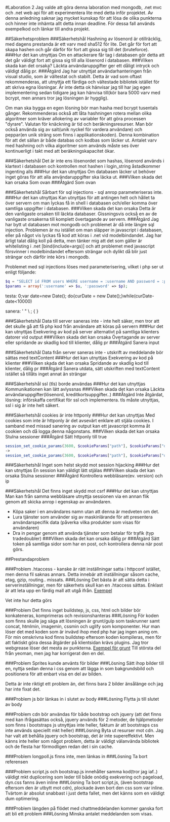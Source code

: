 #Laboration 2
Jag valde att göra denna laboration med mongodb, .net mvc och .net web api för att experimentera lite med detta inför projektet. Av denna anledning saknar jag mycket kunskap för att lösa de olika punkterna och hinner inte inhämta allt detta innan deadline. För dessa fall används exempelkod och länkar till andra projekt.

##Säkerhetsproblem
###Säkerhetshål
Hashning av lösenord är otillräcklig, med dagens prestanda är ett varv med sha512 för lite. Det går för fort att skapa hashen och går därför för fort att gissa sig till det (bruteforce).
###Hur det kan utnyttjas
Om en attackerare får tag i databasen gör detta att det går väldigt fort att gissa sig till alla lösenord i databasen.
###Vilken skada kan det orsaka?
Läckta användaruppgifter ger ett dåligt intryck och väldigt dålig pr.
###Åtgärd
Jag har utnyttjat användarhanteringen från visual studio, som är vältestat och stabilt. Detta är vad som oftast rekommenderas, att utnyttja ett färdiga och vältestade bibliotek istället för att skriva egna lösningar. Är inte detta ok hänvisar jag till har jag egen implementering sedan tidigare jag kan hänvisa till(kör bara 5000 varv med bcrypt, men annars tror jag lösningen är hygglig).

Om man ska bygga en egen lösning bör man hasha med bcrypt tusentals gånger. Rekommenderas också att låta hashningen rotera mellan olika algoritmer som kräver allokering av variabler för att göra processen "dyrare". Valutan för knäckning är tid och beräkningsresurser. Man bör också använda sig av salt(unik nyckel för vardera användare) och peppar(en unik sträng som finns i applikationskoden). Denna kombination för att det sällan är både databas och kodbas som läcker ut. Antalet varv med hashning och vilka algoritmer som används måste ses över kontinuerligt i takt med att beräkningskapacitet ökar.

###Säkerhetshål
Det är inte ens lösenordet som hashas, lösenord används i klartext i databasen och kontrollen mot hashen i login_string åstadkommer ingenting alls
###Hur det kan utnyttjas
Om databasen läcker ut behöver inget göras för att alla användaruppgifter ska läcka ut.
###Vilken skada det kan orsaka
Som ovan
###Åtgärd
Som ovan

###Säkerhetshål
Sårbart för sql injections - sql anrop parameteriseras inte.
###Hur det kan utnyttjas
Kan utnyttjas för att antingen helt och hållet ta över servern om man lyckas få in shell i databasen och/eller komma över samtliga uppgifter i databasen.
###Vilken skada det kan orsaka
Detta är den vanligaste orsaken till läckta databaser. Gissningsvis också en av de vanligaste orsakerna till komplett övertagande av servern. 
###Åtgärd
Jag har bytt ut databasen mot mongodb och problemet är då inte längre sql injection. Problemen är nu istället om man släpper in javascript i databasen, eller på något vis lyckas få kod att köras i .net vid modelbindandet. Jag har ärligt talat dålig koll på detta, men tänker mig att det som gäller är whitelisting i .net [bind(include=args)] och att problemet med javascript försvinner i modelbindandet eftersom strängar och dylikt då blir just strängar och därför inte körs i mongodb.

Problemet med sql injections löses med parameterisering, vilket i php ser ut enligt följande:
```php
$q = "SELECT id FROM users WHERE username = :username AND password = :password";
$params = array(':username' => $u, ':password' => $p);
```

testa: 0;var date=new Date(); do{curDate = new Date();}while(curDate-date<10000)

sanera: ' " \ ; { }

###Säkerhetshål
Data till server saneras inte - inte helt säker, men tror att det skulle gå att få php kod från användare att köras på servern
###Hur det kan utnyttjas
Exekvering av kod på server alternativt på samtliga klienters datorer vid output
###Vilken skada det kan orsaka
Övertagande av server eller spridande av skadlig kod till klienter, dålig pr
###Åtgärd
Sanera input

###Säkerhetshål
Data från server saneras inte - utskrift av meddelande bör sättas med textContent
###Hur det kan utnyttjas
Exekvering av kod på klienter
###Vilken skada det kan orsaka
Spridande av skadlig kod till klienter, dålig pr
###Åtgärd
Sanera utdata, sätt utskriften med textContent istället så tillåts inget annat än strängar

###Säkerhetshål
ssl (tls) borde användas
###Hur det kan utnyttjas
Kommunikationen kan lätt avlyssnas
###Vilken skada det kan orsaka
Läckta användaruppgifter(lösenord, kreditkortsuppgifter..)
###Åtgärd
Inte åtgärdat, lösning: införskaffa certifikat för ssl och implementera. tls måste utnyttjas, ssl i sig är inte helt säkert.

###Säkerhetshål
cookies är inte httponly
###Hur det kan utnyttjas
Med cookies som inte är httponly är det avsevärt enklare att stjäla cookies. I samband med missad sanering av output kan ett javascript komma åt cookien och då logga denna någonstans.
###Vilken skada det kan orsaka
Stulna sessioner
###Åtgärd
Sätt httponly till true
```php
session_set_cookie_params(3600, $cookieParams["path"], $cookieParams["domain"], false, false);
->
session_set_cookie_params(3600, $cookieParams["path"], $cookieParams["domain"], false, true);
```

###Säkerhetshål
Inget som helst skydd mot session hijacking
###Hur det kan utnyttjas
En session kan väldigt lätt stjälas
###Vilken skada det kan orsaka
Stulna sessioner
###Åtgärd
Kontrollera webbläsare(ev. version) och ip

###Säkerhetshål
Det finns inget skydd mot csrf
###Hur det kan utnyttjas
Man kan från samma webbläsare utnyttja sessionen via en annan flik genom att skicka anrop i egenskap av användaren. 
* Köpa saker i en användares namn utan att denna är medveten om det.
* Lura tjänster som använder sig av maskinlärande för att presentera användarspecifik data (påverka vilka produkter som visas för användaren)
* Dra in pengar genom att använda tjänster som betalar för trafik (typ tradedoubler)
###Vilken skada det kan orsaka
dålig pr
###Åtgärd
Sätt token på samtliga sidor som har en post, och kontrollera denna när post görs.

##Prestandaproblem

###Problem
.htaccess - kanske är rätt inställningar satta i httpconf istället, men denna fil saknas annars. Detta innebär att inställningar såsom cache, etag, gzip, routing.. missats.
###Lösning
Det bästa är att sätta detta i serverinställningar, men för säkerhets skull kan en .htaccess sättas. Enklast är att leta upp en färdig mall att utgå ifrån. [Exempel](https://github.com/kristofferlind/projise/blob/master/client/.htaccess)

Vet inte hur detta görs

###Problem
Det finns inget buildstep, js, css, html och bilder bör konkateneras, komprimeras och revisionshanteras
###Lösning
För koden som finns skulle jag säga att lösningen är grunt/gulp som taskrunner samt concat, htmlmin, imagemin, cssmin och uglify som komponenter. Hur man löser det med koden som är invävd ihop med php har jag ingen aning om. För min omskrivna kod finns buildstep eftersom koden kompileras, men för att faktiskt göra dessa åtgärder på klientsidan krävs plugins. Jag tror webgrease löser det mesta av punkterna. [Exempel för grunt](https://github.com/kristofferlind/projise/blob/master/Gruntfile.js#L607-L624) Till största del från yeoman, men jag har korrigerat den en del.

###Problem
Sprites kunde använts för bilder
###Lösning
Sätt ihop bilder till en, nyttja sedan denna i css genom att lägga in som bakgrundsbild och positionera för att enbart visa en del av bilden.

Detta är inte riktigt ett problem än, det finns bara 2 bilder änsålänge och jag har inte fixat det.

###Problem
js bör länkas in i slutet av body
###Lösning
Flytta js till slutet av body

###Problem
cdn bör användas för både bootstrap och jquery (att det finns med kan ifrågasättas också, jquery används för 2 metoder, de hjälpmetoder som finns i bootstraps js utnyttjas inte heller, faktum är att bootstraps css inte används speciellt mkt heller)
###Lösning
Byta ut resurser mot cdn. Jag har valt att behålla jquery och bootstrap, det är inte supereffektivt. Men känns inte heller som något problem, detta är väldigt välanvända bibliotek och de flesta har förmodligen redan det i sin cache.

###Problem
longpoll.js finns inte, men länkas in
###Lösning
Ta bort referensen

###Problem
script.js och bootstrap.js innehåller samma kod(tror jag iaf..) väldigt mkt duplicering som leder till både onödig exekvering och pageload, dyn.css fanns även inline
###Lösning
Ta bort script.js, (även bootstrap eftersom den är utbytt mot cdn), plockade även bort den css som var inline. Tvärtom är absolut snabbast i just detta fallet, men det känns som en väldigt dum optimering.

###Problem
längden på flödet med chattmeddelanden kommer ganska fort att bli ett problem
###Lösning
Minska antalet meddelanden som visas.
